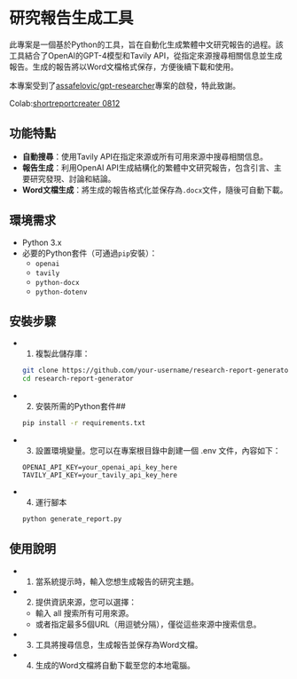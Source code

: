 # 研究報告生成工具

此專案是一個基於Python的工具，旨在自動化生成繁體中文研究報告的過程。該工具結合了OpenAI的GPT-4模型和Tavily API，從指定來源搜尋相關信息並生成報告。生成的報告將以Word文檔格式保存，方便後續下載和使用。

本專案受到了[assafelovic/gpt-researcher](https://github.com/assafelovic/gpt-researcher)專案的啟發，特此致謝。

Colab:[shortreportcreater 0812](https://colab.research.google.com/drive/15YJIVi_7i18X25GlkEvxqOU1EEBM_au1?usp=sharing)

## 功能特點

- **自動搜尋**：使用Tavily API在指定來源或所有可用來源中搜尋相關信息。
- **報告生成**：利用OpenAI API生成結構化的繁體中文研究報告，包含引言、主要研究發現、討論和結論。
- **Word文檔生成**：將生成的報告格式化並保存為`.docx`文件，隨後可自動下載。

## 環境需求

- Python 3.x
- 必要的Python套件（可通過`pip`安裝）：
  - `openai`
  - `tavily`
  - `python-docx`
  - `python-dotenv`

## 安裝步驟

- 1. 複製此儲存庫：
   ```bash
   git clone https://github.com/your-username/research-report-generator.git
   cd research-report-generator

- 2. 安裝所需的Python套件## 
  ```bash
  pip install -r requirements.txt

- 3. 設置環境變量。您可以在專案根目錄中創建一個 .env 文件，內容如下：
  ```env
  OPENAI_API_KEY=your_openai_api_key_here
  TAVILY_API_KEY=your_tavily_api_key_here

- 4. 運行腳本
  ```bash
  python generate_report.py

## 使用說明
  - 1. 當系統提示時，輸入您想生成報告的研究主題。
  - 2. 提供資訊來源，您可以選擇：
    -  輸入 all 搜索所有可用來源。
    -  或者指定最多5個URL（用逗號分隔），僅從這些來源中搜索信息。
  - 3. 工具將搜尋信息，生成報告並保存為Word文檔。
  - 4. 生成的Word文檔將自動下載至您的本地電腦。



